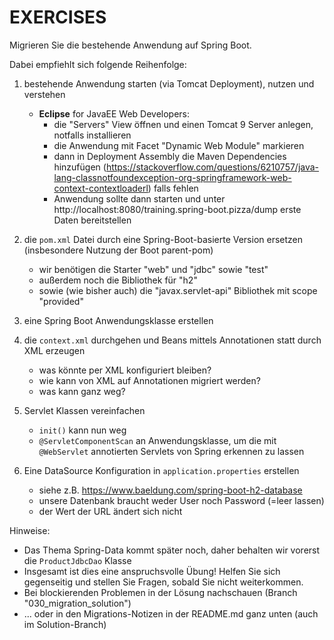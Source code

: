 # EXERCISES

Migrieren Sie die bestehende Anwendung auf Spring Boot.

Dabei empfiehlt sich folgende Reihenfolge:

1. bestehende Anwendung starten (via Tomcat Deployment), nutzen und verstehen
    - **Eclipse** for JavaEE Web Developers:
        - die "Servers" View öffnen und einen Tomcat 9 Server anlegen, notfalls installieren
        - die Anwendung mit Facet "Dynamic Web Module" markieren
        - dann in Deployment Assembly die Maven Dependencies
          hinzufügen (https://stackoverflow.com/questions/6210757/java-lang-classnotfoundexception-org-springframework-web-context-contextloaderl)
          falls fehlen
        - Anwendung sollte dann starten und unter http://localhost:8080/training.spring-boot.pizza/dump erste Daten
          bereitstellen

2. die `pom.xml` Datei durch eine Spring-Boot-basierte Version ersetzen (insbesondere Nutzung der Boot parent-pom)
    - wir benötigen die Starter "web" und "jdbc" sowie "test"
    - außerdem noch die Bibliothek für "h2"
    - sowie (wie bisher auch) die "javax.servlet-api" Bibliothek mit scope "provided"
3. eine Spring Boot Anwendungsklasse erstellen
4. die `context.xml` durchgehen und Beans mittels Annotationen statt durch XML erzeugen
    - was könnte per XML konfiguriert bleiben?
    - wie kann von XML auf Annotationen migriert werden?
    - was kann ganz weg?
4. Servlet Klassen vereinfachen
    - `init()` kann nun weg
    - `@ServletComponentScan` an Anwendungsklasse, um die mit `@WebServlet` annotierten Servlets von Spring erkennen zu
      lassen
5. Eine DataSource Konfiguration in `application.properties` erstellen
    - siehe z.B. https://www.baeldung.com/spring-boot-h2-database
    - unsere Datenbank braucht weder User noch Password (=leer lassen)
    - der Wert der URL ändert sich nicht

Hinweise:

- Das Thema Spring-Data kommt später noch, daher behalten wir vorerst die `ProductJdbcDao` Klasse
- Insgesamt ist dies eine anspruchsvolle Übung! Helfen Sie sich gegenseitig und stellen Sie
  Fragen, sobald Sie nicht weiterkommen.
- Bei blockierenden Problemen in der Lösung nachschauen (Branch "030_migration_solution")
- ... oder in den Migrations-Notizen in der README.md ganz unten (auch im Solution-Branch) 